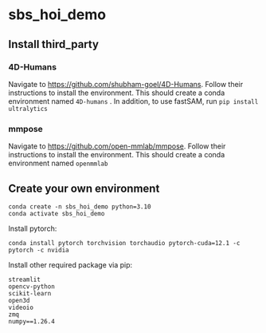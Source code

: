 # sbs_hoi_demo

## Install third_party 

### 4D-Humans

Navigate to https://github.com/shubham-goel/4D-Humans. Follow their instructions to install the environment.
This should create a conda environment named 
`
4D-humans
`
.
In addition, to use fastSAM, run
`
pip install ultralytics
`

### mmpose

Navigate to https://github.com/open-mmlab/mmpose. Follow their instructions to install the environment.
This should create a conda environment named
`
openmmlab
`

## Create your own environment

```
conda create -n sbs_hoi_demo python=3.10
conda activate sbs_hoi_demo
```

Install pytorch:
```
conda install pytorch torchvision torchaudio pytorch-cuda=12.1 -c pytorch -c nvidia
```

Install other required package via pip:
``` 
streamlit
opencv-python
scikit-learn
open3d
videoio
zmq
numpy==1.26.4
```
